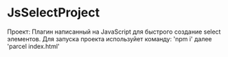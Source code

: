 # JsSelectProject
Проект: Плагин написанный на JavaScript для быстрого создание select элементов.
Для запуска проекта используйет команду: 'npm i' далее 'parcel index.html'
